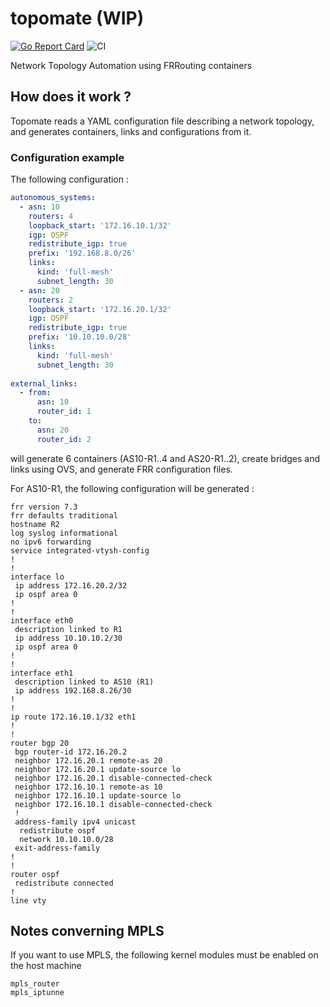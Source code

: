 # topomate (WIP)

[![Go Report Card](https://goreportcard.com/badge/github.com/rahveiz/topomate)](https://goreportcard.com/report/github.com/rahveiz/topomate)
![CI](https://github.com/rahveiz/topomate/workflows/CI/badge.svg)

Network Topology Automation using FRRouting containers


## How does it work ?

Topomate reads a YAML configuration file describing a network topology,
and generates containers, links and configurations from it.

### Configuration example

The following configuration :


```yaml
autonomous_systems:
  - asn: 10
    routers: 4
    loopback_start: '172.16.10.1/32'
    igp: OSPF
    redistribute_igp: true
    prefix: '192.168.8.0/26'
    links:
      kind: 'full-mesh'
      subnet_length: 30
  - asn: 20
    routers: 2
    loopback_start: '172.16.20.1/32'
    igp: OSPF
    redistribute_igp: true
    prefix: '10.10.10.0/28'
    links:
      kind: 'full-mesh'
      subnet_length: 30  
  
external_links:
  - from:
      asn: 10
      router_id: 1
    to:
      asn: 20
      router_id: 2
```

will generate 6 containers (AS10-R1..4 and AS20-R1..2), create bridges and links
using OVS, and generate FRR configuration files.

For AS10-R1, the following configuration will be generated :

```
frr version 7.3
frr defaults traditional
hostname R2
log syslog informational
no ipv6 forwarding
service integrated-vtysh-config
!
!
interface lo
 ip address 172.16.20.2/32
 ip ospf area 0
!
!
interface eth0
 description linked to R1
 ip address 10.10.10.2/30
 ip ospf area 0
!
!
interface eth1
 description linked to AS10 (R1)
 ip address 192.168.8.26/30
!
!
ip route 172.16.10.1/32 eth1
!
!
router bgp 20
 bgp router-id 172.16.20.2
 neighbor 172.16.20.1 remote-as 20
 neighbor 172.16.20.1 update-source lo
 neighbor 172.16.20.1 disable-connected-check
 neighbor 172.16.10.1 remote-as 10
 neighbor 172.16.10.1 update-source lo
 neighbor 172.16.10.1 disable-connected-check
 !
 address-family ipv4 unicast
  redistribute ospf
  network 10.10.10.0/28
 exit-address-family
!
!
router ospf
 redistribute connected
!
line vty
```


## Notes converning MPLS

If you want to use MPLS, the following kernel modules must be enabled on the host machine

```
mpls_router
mpls_iptunne
```